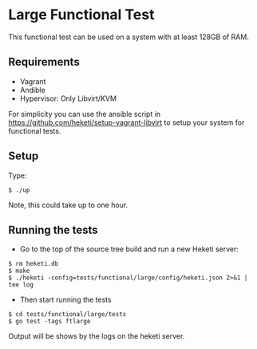# Large Functional Test
This functional test can be used on a system with at least 128GB of RAM.

## Requirements

* Vagrant
* Andible
* Hypervisor: Only Libvirt/KVM

For simplicity you can use the ansible script in https://github.com/heketi/setup-vagrant-libvirt
to setup your system for functional tests.

## Setup

Type:

```
$ ./up
```

Note, this could take up to one hour.

## Running the tests

* Go to the top of the source tree build and run a new Heketi server:

```
$ rm heketi.db
$ make
$ ./heketi -config=tests/functional/large/config/heketi.json 2>&1 | tee log

```

* Then start running the tests

```
$ cd tests/functional/large/tests
$ go test -tags ftlarge
```

Output will be shows by the logs on the heketi server.